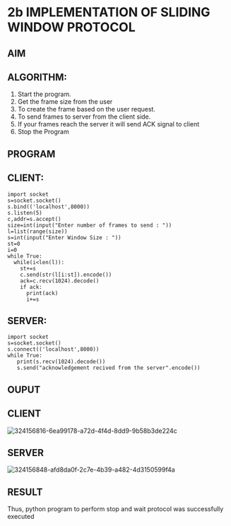 # 2b IMPLEMENTATION OF SLIDING WINDOW PROTOCOL
## AIM
## ALGORITHM:
1. Start the program.
2. Get the frame size from the user
3. To create the frame based on the user request.
4. To send frames to server from the client side.
5. If your frames reach the server it will send ACK signal to client
6. Stop the Program
## PROGRAM
## CLIENT:
```
import socket
s=socket.socket()
s.bind(('localhost',8000))
s.listen(5)
c,addr=s.accept()
size=int(input("Enter number of frames to send : "))
l=list(range(size))
s=int(input("Enter Window Size : "))
st=0
i=0
while True:
  while(i<len(l)):
    st+=s
    c.send(str(l[i:st]).encode())
    ack=c.recv(1024).decode()
    if ack:
      print(ack)
      i+=s
```
## SERVER:
```
import socket
s=socket.socket()
s.connect(('localhost',8000))
while True: 
   print(s.recv(1024).decode())
   s.send("acknowledgement recived from the server".encode())
```
## OUPUT
## CLIENT
![324156816-6ea99178-a72d-4f4d-8dd9-9b58b3de224c](https://github.com/HemapriyaOfficial/2b_SLIDING_WINDOW_PROTOCOL/assets/147114275/2cbd3cb4-797b-45df-b612-5775caae18da)
## SERVER
![324156848-afd8da0f-2c7e-4b39-a482-4d3150599f4a](https://github.com/HemapriyaOfficial/2b_SLIDING_WINDOW_PROTOCOL/assets/147114275/9b02870d-d122-46fc-801a-67f3dde0ea80)

## RESULT
Thus, python program to perform stop and wait protocol was successfully executed
